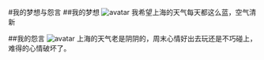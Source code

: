 #我的梦想与怨言
##我的梦想
![avatar](http://m.qpic.cn/psc?/V50geMeS0YlzPE0Ys5rA3ndtiL1Tms6u/TmEUgtj9EK6.7V8ajmQrEBSm57AfELOjji2vAIfg6WLte7XFDF9iIf4Cpys6h*L.TazPtdvTTrD.ajqspIF9ns05ndZa5iXrVPMaqLXGBd4!/b&bo=OAQ4BAAAAAABJwA!&rf=viewer_4)
我希望上海的天气每天都这么蓝，空气清新

##我的怨言
![avatar](http://m.qpic.cn/psc?/V50geMeS0YlzPE0Ys5rA3ndtiL1Tms6u/TmEUgtj9EK6.7V8ajmQrECdvNMm5WF5D90KdZstmrFoFVWWVmOh4zbFPANkAXaYN.Dq9z9tnE1pS0fA5ZqCcESmzKlkj7I9iq3nmmiXXhVk!/b&bo=oAU4BAAAAAABF6k!&rf=viewer_4)
上海的天气老是阴阴的，周末心情好出去玩还是不巧碰上，难得的心情破坏了。